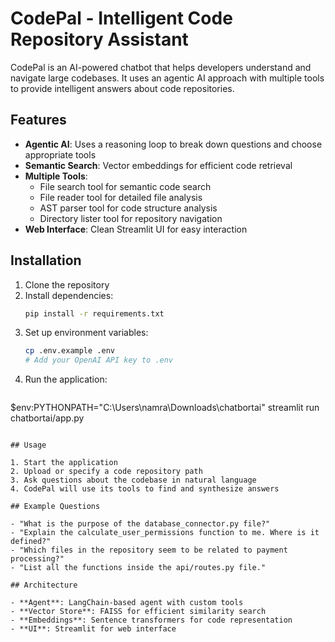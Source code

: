 # CodePal - Intelligent Code Repository Assistant

CodePal is an AI-powered chatbot that helps developers understand and navigate large codebases. It uses an agentic AI approach with multiple tools to provide intelligent answers about code repositories.

## Features

- **Agentic AI**: Uses a reasoning loop to break down questions and choose appropriate tools
- **Semantic Search**: Vector embeddings for efficient code retrieval
- **Multiple Tools**: 
  - File search tool for semantic code search
  - File reader tool for detailed file analysis
  - AST parser tool for code structure analysis
  - Directory lister tool for repository navigation
- **Web Interface**: Clean Streamlit UI for easy interaction

## Installation

1. Clone the repository
2. Install dependencies:
   ```bash
   pip install -r requirements.txt
   ```
3. Set up environment variables:
   ```bash
   cp .env.example .env
   # Add your OpenAI API key to .env
   ```
4. Run the application:
   ```bash
 $env:PYTHONPATH="C:\Users\namra\Downloads\chatbortai"
streamlit run chatbortai/app.py
   ```

## Usage

1. Start the application
2. Upload or specify a code repository path
3. Ask questions about the codebase in natural language
4. CodePal will use its tools to find and synthesize answers

## Example Questions

- "What is the purpose of the database_connector.py file?"
- "Explain the calculate_user_permissions function to me. Where is it defined?"
- "Which files in the repository seem to be related to payment processing?"
- "List all the functions inside the api/routes.py file."

## Architecture

- **Agent**: LangChain-based agent with custom tools
- **Vector Store**: FAISS for efficient similarity search
- **Embeddings**: Sentence transformers for code representation
- **UI**: Streamlit for web interface 
